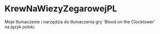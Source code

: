 # KrewNaWiezyZegarowejPL
Moje tłumaczenie i narzędzia do tłumaczenia gry 'Blood on the Clocktower' na język polski.
